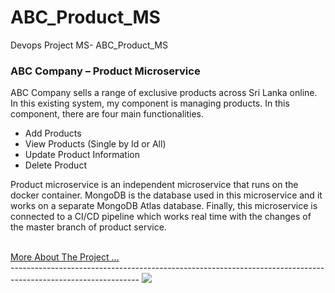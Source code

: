 # ABC_Product_MS
Devops Project MS- ABC_Product_MS

### ABC Company – Product Microservice

ABC Company sells a range of exclusive products across Sri Lanka online. In this existing system, 
my component is managing products. In this component, there are four main functionalities.

- Add Products
- View Products (Single by Id or All)
- Update Product Information
- Delete Product

Product microservice is an independent microservice that runs on the docker container. 
MongoDB is the database used in this microservice and it works on a separate MongoDB Atlas 
database. Finally, this microservice is connected to a CI/CD pipeline which works real time with 
the changes of the master branch of product service.


<br>
<a href="https://github.com/Sandun01/ABC_Product_MS/blob/master/IT19362854.pdf">
More About The Project ...
</a>
<br>
--------------------------------------------------------------------------------------------------------------
<img src="https://static.vecteezy.com/system/resources/thumbnails/002/314/272/small/devops-engineers-web-design-with-people-vector.jpg" >
